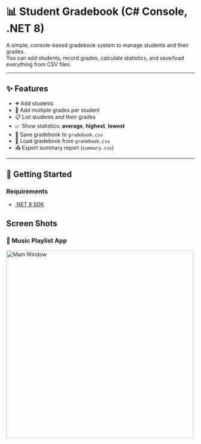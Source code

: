 # 📊 Student Gradebook (C# Console, .NET 8)

A simple, console-based gradebook system to manage students and their grades.  
You can add students, record grades, calculate statistics, and save/load everything from CSV files.

---

## ✨ Features
- ➕ Add students
- 📝 Add multiple grades per student
- 📋 List students and their grades
- 📈 Show statistics: **average**, **highest**, **lowest**
- 💾 Save gradebook to `gradebook.csv`
- 📂 Load gradebook from `gradebook.csv`
- 📤 Export summary report (`summary.csv`)

---

## 🚀 Getting Started

### Requirements
- [.NET 8 SDK](https://dotnet.microsoft.com/en-us/download/dotnet/8.0)


## Screen Shots

### 🎵 Music Playlist App
<img src="./Garde .png" alt="Main Window" width="500"/>

